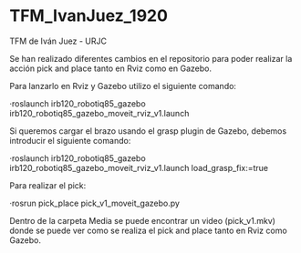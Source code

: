 # TFM_IvanJuez_1920
TFM de Iván Juez - URJC

Se han realizado diferentes cambios en el repositorio para poder realizar la acción pick and place tanto en Rviz como en Gazebo.

Para lanzarlo en Rviz y Gazebo utilizo el siguiente comando:

·roslaunch irb120_robotiq85_gazebo irb120_robotiq85_gazebo_moveit_rviz_v1.launch 

Si queremos cargar el brazo usando el grasp plugin de Gazebo, debemos introducir el siguiente comando:

·roslaunch irb120_robotiq85_gazebo irb120_robotiq85_gazebo_moveit_rviz_v1.launch load_grasp_fix:=true


Para realizar el pick:

·rosrun pick_place pick_v1_moveit_gazebo.py


Dentro de la carpeta Media se puede encontrar un video (pick_v1.mkv) donde se puede ver como se realiza el pick and place tanto en Rviz como Gazebo.
